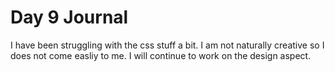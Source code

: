 # Day 9 Journal
I have been struggling with the css stuff a bit. I am not naturally creative
so I does not come easliy to me. I will continue to work on the design aspect. 
